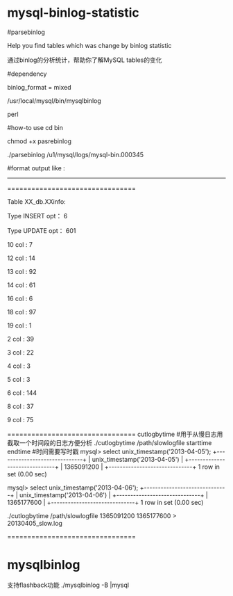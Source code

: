 mysql-binlog-statistic
======================
#parsebinlog

Help you find tables which was change by binlog statistic

通过binlog的分析统计，帮助你了解MySQL tables的变化

#dependency

binlog_format           = mixed

/usr/local/mysql/bin/mysqlbinlog

perl


#how-to use
cd bin

chmod +x pasrebinlog

./parsebinlog /u1/mysql/logs/mysql-bin.000345

#format
output like :

----   -----
================================

Table XX_db.XXinfo:

Type INSERT opt：  6 

Type UPDATE opt：  601 

10 col :  7 

12 col :  14 

13 col :  92 

14 col :  61 

16 col :  6 

18 col :  97 

19 col :  1 

2 col :  39 

3 col :  22 

4 col :  3 

5 col :  3 

6 col :  144 

8 col :  37 

9 col :  75 

================================
cutlogbytime
#用于从慢日志用截取一个时间段的日志方便分析
./cutlogbytime /path/slowlogfile  starttime endtime
#时间需要写时戳
mysql> select unix_timestamp('2013-04-05');
+------------------------------+
| unix_timestamp('2013-04-05') |
+------------------------------+
|                   1365091200 | 
    +------------------------------+
1 row in set (0.00 sec)
    
mysql> select unix_timestamp('2013-04-06');
+------------------------------+
| unix_timestamp('2013-04-06') |
+------------------------------+
|                   1365177600 | 
+------------------------------+
1 row in set (0.00 sec)
 
./cutlogbytime /path/slowlogfile 1365091200 1365177600 > 20130405_slow.log 

================================
#
mysqlbinlog 
================================
支持flashback功能
./mysqlbinlog -B |mysql
